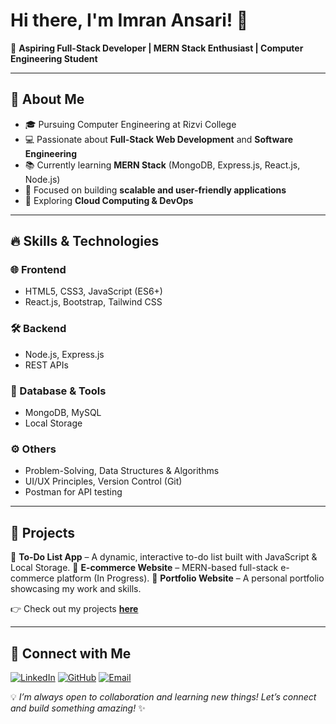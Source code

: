 # Hi there, I'm Imran Ansari! 👋

🚀 **Aspiring Full-Stack Developer | MERN Stack Enthusiast | Computer Engineering Student**

---

## 🚀 About Me
- 🎓 Pursuing Computer Engineering at Rizvi College
- 💻 Passionate about **Full-Stack Web Development** and **Software Engineering**
- 📚 Currently learning **MERN Stack** (MongoDB, Express.js, React.js, Node.js)
- 🎯 Focused on building **scalable and user-friendly applications**
- 🌱 Exploring **Cloud Computing & DevOps**

---

## 🔥 Skills & Technologies

### 🌐 Frontend
- HTML5, CSS3, JavaScript (ES6+)
- React.js, Bootstrap, Tailwind CSS

### 🛠 Backend
- Node.js, Express.js
- REST APIs

### 💾 Database & Tools
- MongoDB, MySQL
- Local Storage

### ⚙️ Others
- Problem-Solving, Data Structures & Algorithms
- UI/UX Principles, Version Control (Git)
- Postman for API testing

---

## 📌 Projects
🔹 **To-Do List App** – A dynamic, interactive to-do list built with JavaScript & Local Storage.
🔹 **E-commerce Website** – MERN-based full-stack e-commerce platform (In Progress).
🔹 **Portfolio Website** – A personal portfolio showcasing my work and skills.

👉 Check out my projects **[here](https://github.com/Imran-392)**

---

## 💌 Connect with Me
[![LinkedIn](https://img.shields.io/badge/LinkedIn-blue?style=for-the-badge&logo=linkedin)](https://www.linkedin.com/in/imran-nasir-51668b249/)
[![GitHub](https://img.shields.io/badge/GitHub-black?style=for-the-badge&logo=github)](https://github.com/Imran-392)
[![Email](https://img.shields.io/badge/Email-red?style=for-the-badge&logo=gmail)](mailto:imran.ansari3918@gmail.com)

💡 *I’m always open to collaboration and learning new things! Let’s connect and build something amazing!* ✨

